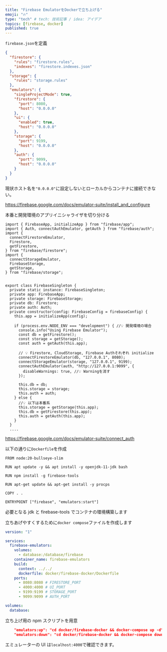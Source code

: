```yaml
---
title: "Firebase EmulatorをDockerで立ち上げる"
emoji: "🔥"
type: "tech" # tech: 技術記事 / idea: アイデア
topics: [firebase, docker]
published: true
---
```


`firebase.json`を定義

```json:firebase.json
{
  "firestore": {
    "rules": "firestore.rules",
    "indexes": "firestore.indexes.json"
  },
  "storage": {
    "rules": "storage.rules"
  },
  "emulators": {
    "singleProjectMode": true,
    "firestore": {
      "port": 8080,
      "host": "0.0.0.0"
    },
    "ui": {
      "enabled": true,
      "host": "0.0.0.0"
    },
    "storage": {
      "port": 9199,
      "host": "0.0.0.0"
    },
    "auth": {
      "port": 9099,
      "host": "0.0.0.0"
    }
  }
}
```

現状ホスト名を`"0.0.0.0"`に設定しないとローカルからコンテナに接続できない。

https://firebase.google.com/docs/emulator-suite/install_and_configure

本番と開発環境のアプリイニシャライザを切り分ける

```ts: firebaseAppSingleton
import { FirebaseApp, initializeApp } from "firebase/app";
import { Auth, connectAuthEmulator, getAuth } from "firebase/auth";
import {
  connectFirestoreEmulator,
  Firestore,
  getFirestore,
} from "firebase/firestore";
import {
  connectStorageEmulator,
  FirebaseStorage,
  getStorage,
} from "firebase/storage";


export class FirebaseSingleton {
  private static instance: FirebaseSingleton;
  private app: FirebaseApp;
  private storage: FirebaseStorage;
  private db: Firestore;
  private auth: Auth;
  private constructor(config: FirebaseConfig = firebaseConfig) {
    this.app = initializeApp(config);

    if (process.env.NODE_ENV === "development") { //💡 開発環境の場合
      console.info("Using Firebase Emulator");
      const db = getFirestore();
      const storage = getStorage();
      const auth = getAuth(this.app);

      // 💡 Firestore, CloudStorage, Firebase Authそれぞれ initialize
      connectFirestoreEmulator(db, "127.0.0.1", 8080);
      connectStorageEmulator(storage, "127.0.0.1", 9199);
      connectAuthEmulator(auth, "http://127.0.0.1:9099", {
        disableWarnings: true, //💡 Warningを消す
      });

      this.db = db;
      this.storage = storage;
      this.auth = auth;
    } else {
      //💡 以下は本番系
      this.storage = getStorage(this.app);
      this.db = getFirestore(this.app);
      this.auth = getAuth(this.app);
    }
  }
  ....

```

https://firebase.google.com/docs/emulator-suite/connect_auth

以下の通りに`Dockerfile`を作成

```docker: Dockerfile
FROM node:20-bullseye-slim

RUN apt update -y && apt install -y openjdk-11-jdk bash

RUN npm install -g firebase-tools

RUN apt-get update && apt-get install -y procps

COPY . .

ENTRYPOINT ["firebase", "emulators:start"]
```

必要となる jdk と firebase-tools でコンテナの環境構築します

立ちあげやすくするために`docker compose`ファイルを作成します

```yml:docker.compose.yml
version: "1"

services:
  firebase-emulators:
    volumes:
      - database:/database/firebase
    container_name: firebase-emulators
    build:
      context: ../../
      dockerfile: docker/firebase-docker/Dockerfile
    ports:
      - 8080:8080 # FIRESTORE_PORT
      - 4000:4000 # UI_PORT
      - 9199:9199 # STORAGE_PORT
      - 9099:9099 # AUTH_PORT

volumes:
  database:
```

立ち上げ用の npm スクリプトを用意

```json:package.json
    "emulators:up": "cd docker/firebase-docker && docker-compose up -d",
    "emulators:down": "cd docker/firebase-docker && docker-compose down",
```

エミュレーターの UI は`localhost:4000`で確認できます。
